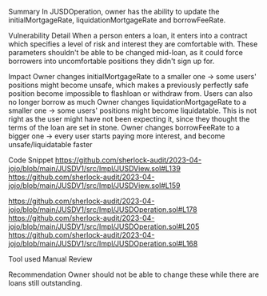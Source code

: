 Summary
In JUSDOperation, owner has the ability to update the initialMortgageRate, liquidationMortgageRate and borrowFeeRate.

Vulnerability Detail
When a person enters a loan, it enters into a contract which specifies a level of risk and interest they are comfortable with. These parameters shouldn't be able to be changed mid-loan, as it could force borrowers into uncomfortable positions they didn't sign up for.

Impact
Owner changes initialMortgageRate to a smaller one -> some users' positions might become unsafe, which makes a previously perfectly safe position become impossible to flashloan or withdraw from. Users can also no longer borrow as much
Owner changes liquidationMortgageRate to a smaller one -> some users' positions might become liquidatable. This is not right as the user might have not been expecting it, since they thought the terms of the loan are set in stone.
Owner changes borrowFeeRate to a bigger one -> every user starts paying more interest, and become unsafe/liquidatable faster

Code Snippet
https://github.com/sherlock-audit/2023-04-jojo/blob/main/JUSDV1/src/Impl/JUSDView.sol#L139
https://github.com/sherlock-audit/2023-04-jojo/blob/main/JUSDV1/src/Impl/JUSDView.sol#L159

https://github.com/sherlock-audit/2023-04-jojo/blob/main/JUSDV1/src/Impl/JUSDOperation.sol#L178
https://github.com/sherlock-audit/2023-04-jojo/blob/main/JUSDV1/src/Impl/JUSDOperation.sol#L205
https://github.com/sherlock-audit/2023-04-jojo/blob/main/JUSDV1/src/Impl/JUSDOperation.sol#L168

Tool used
Manual Review

Recommendation
Owner should not be able to change these while there are loans still outstanding.